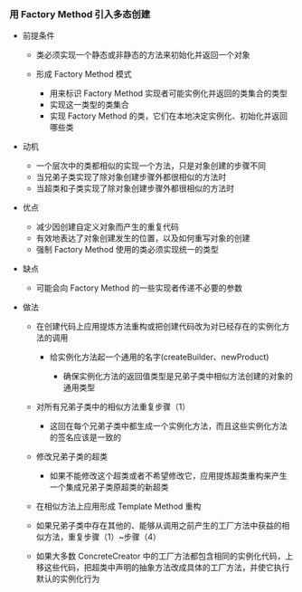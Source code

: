 
### 用 Factory Method 引入多态创建

- 前提条件

  - 类必须实现一个静态或非静态的方法来初始化并返回一个对象
  - 形成 Factory Method 模式

    - 用来标识 Factory  Method 实现者可能实例化并返回的类集合的类型
    - 实现这一类型的类集合
    - 实现 Factory Method 的类，它们在本地决定实例化、初始化并返回哪些类

- 动机

  - 一个层次中的类都相似的实现一个方法，只是对象创建的步骤不同
  - 当兄弟子类实现了除对象创建步骤外都很相似的方法时
  - 当超类和子类实现了除对象创建步骤外都很相似的方法时

- 优点

  - 减少因创建自定义对象而产生的重复代码
  - 有效地表达了对象创建发生的位置，以及如何重写对象的创建
  - 强制 Factory Method 使用的类必须实现统一的类型

- 缺点

  - 可能会向 Factory Method 的一些实现者传递不必要的参数

- 做法

  - 在创建代码上应用提炼方法重构或把创建代码改为对已经存在的实例化方法的调用

    - 给实例化方法起一个通用的名字(createBuilder、newProduct)

      - 确保实例化方法的返回值类型是兄弟子类中相似方法创建的对象的通用类型

  - 对所有兄弟子类中的相似方法重复步骤（1）

    - 这回在每个兄弟子类中都生成一个实例化方法，而且这些实例化方法的签名应该是一致的

  - 修改兄弟子类的超类

    - 如果不能修改这个超类或者不希望修改它，应用提炼超类重构来产生一个集成兄弟子类原超类的新超类

  - 在相似方法上应用形成 Template Method 重构
  - 如果兄弟子类中存在其他的、能够从调用之前产生的工厂方法中获益的相似方法，重复步骤（1）~步骤（4）
  - 如果大多数 ConcreteCreator 中的工厂方法都包含相同的实例化代码，上移这些代码，把超类中声明的抽象方法改成具体的工厂方法，并使它执行默认的实例化行为